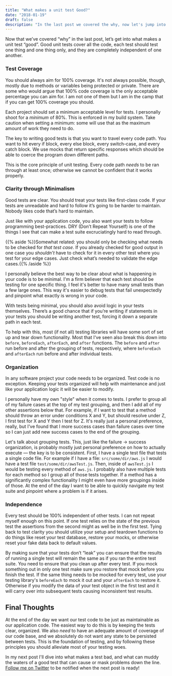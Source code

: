 ```yaml
---
title: "What makes a unit test Good?"
date: "2018-01-19"
draft: false
description: "In the last post we covered the why, now let's jump into what makes a unit test good."
---
```


Now that we’ve covered “why” in the last post, let’s get into what makes a unit test “good”. Good unit tests cover all the code, each test should test one thing and one thing only, and they are completely independent of one another.
<!--more-->

### Test Coverage
You should always aim for 100% coverage. It's not always possible, though, mostly due to methods or variables being protected or private. There are some who would argue that 100% code coverage is the only acceptable percentage you can aim for. I am not one of them but I am in the camp that if you can get 100% coverage you should.

Each project should set a minimum acceptable level for tests. I personally shoot for a _minimum_ of 80%. This is enforced in my build system. Take caution when setting a minimum: some will use that as the maximum amount of work they need to do.

The key to writing good tests is that you want to travel every code path. You want to hit every if block, every else block, every switch-case, and every catch block. We use mocks that return specific responses which should be able to coerce the program down different paths.

This is the core principle of unit testing. Every code path _needs_ to be ran through at least once; otherwise we cannot be confident that it works properly.

### Clarity through Minimalism
Good tests are clear. You should treat your tests like first-class code. If your tests are unreadable and hard to follow it’s going to be harder to maintain. Nobody likes code that’s hard to maintain.

Just like with your application code, you also want your tests to follow programming best-practices. DRY (Don’t Repeat Yourself) is one of the things I see that can make a test suite excruciatingly hard to read through.

{{% aside %}}Somewhat related: you should only be checking what needs to be checked for _that test case_. If you already checked for good output in one case you _shouldn’t_ have to check for it in every other test where you test for your edge cases. Just check what’s needed to validate the edge cases.{{% /aside %}}

I personally believe the best way to be clear about what is happening in your code is to be minimal. I'm a firm believer that each test should be testing for one specific thing. I feel it's better to have many small tests than a few large ones. This way it's easier to debug tests that fail unexpectedly and pinpoint what exactly is wrong in your code.

With tests being minimal, you should also avoid logic in your tests themselves. There’s a good chance that if you’re writing if statements in your tests you should be writing another test, forcing it down a separate path in each test.

To help with this, most (if not all) testing libraries will have some sort of set up and tear down functionality.  Most that I've seen also break this down into `before`, `beforeEach`, `afterEach`, and `after` functions. The `before` and `after` run before and after the grouping of tests, respectively, where `beforeEach` and `afterEach` run before and after individual tests.

### Organization
In any software project your code needs to be organized. Test code is no exception. Keeping your tests organized will help with maintenance and just like your application logic it will be easier to modify.

I personally have my own "style" when it comes to tests. I prefer to group all of my failure cases at the top of my test grouping, and then I add all of my other assertions below that. For example, if I want to test that a method should throw an error under conditions X and Y, but should resolve under Z, I first test for X and Y then I test for Z. It's really just a personal preference, really, but I've found that I more success cases than failure cases over time so I can just add new success cases to the end of the grouping.

Let's talk about grouping tests. This, just like the failure -> success organization, is probably mostly just personal preference on how to actually execute &mdash; the key is to be consistent. First, I have a single test file that tests a single code file. For example if I have a file: `src/some/dir/aws.js` I would have a test file `test/some/dir/awsTest.js`. Then, inside of `awsTest.js` I would be testing every method of `aws.js`. I probably also have multiple tests for each method so I group all of those tests together. If a method has a significantly complex functionality I might even have more groupings inside of those. At the end of the day I want to be able to quickly navigate my test suite and pinpoint where a problem is if it arises.

### Independence
Every test should be 100% independent of other tests. I can not repeat myself enough on this point. If one test relies on the state of the previous test the assertions from the second might as well be in the first test. Tying back to test clarity you should utilize your setup and teardown functions to do things like reset your test database, restore your mocks, or otherwise reset your fake data back to default values.

By making sure that your tests don’t “leak” you can ensure that the results of running a single test will remain the same as if you ran the entire test suite. You need to ensure that you clean up after every test. If you mock something out in only one test make sure you restore that mock before you finish the test. If the same thing needs to be mocked for every test, use your testing library's `beforeEach` to mock it out and your `afterEach` to restore it.  Otherwise if you modify the data of your test object in the first test and it will carry over into subsequent tests causing inconsistent test results.

## Final Thoughts
At the end of the day we want our test code to be just as maintainable as our application code. The easiest way to do this is by keeping the tests clear, organized. We also _need_ to have an adequate amount of coverage of our code base, and we absolutely do not want any state to be persisted between tests.  This is the foundation of testing, and by following these principles you should alleviate most of your testing woes.

In my next post I'll dive into what makes a test bad, and what can muddy the waters of a good test that can cause or mask problems down the line. [Follow me on Twitter](https://twitter.com/KirkBater) to be notified when the next post is ready!
